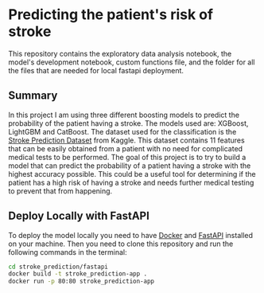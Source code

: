 # Predicting the patient's risk of stroke

This repository contains the exploratory data analysis notebook, the model's development notebook, custom functions file, and the folder for all the files that are needed for local fastapi deployment.

## Summary

In this project I am using three different boosting models to predict the probability of the patient having a stroke. The models used are: XGBoost, LightGBM and CatBoost. The dataset used for the classification is the [Stroke Prediction Dataset](https://www.kaggle.com/fedesoriano/stroke-prediction-dataset) from Kaggle. This dataset contains 11 features that can be easily obtained from a patient with no need for complicated medical tests to be performed. The goal of this project is to try to build a model that can predict the probability of a patient having a stroke with the highest accuracy possible. This could be a useful tool for determining if the patient has a high risk of having a stroke and needs further medical testing to prevent that from happening.

## Deploy Locally  with FastAPI

To deploy the model locally you need to have [Docker](https://www.docker.com/) and [FastAPI](https://fastapi.tiangolo.com) installed on your machine. Then you need to clone this repository and run the following commands in the terminal:

```bash
cd stroke_prediction/fastapi
docker build -t stroke_prediction-app .
docker run -p 80:80 stroke_prediction-app
```